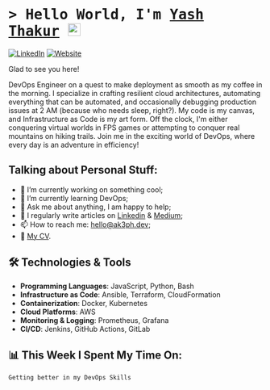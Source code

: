 # <samp>&gt; Hello World, I'm <a href="https://www.linkedin.com/in/ak3ph" target="_blank">Yash Thakur</a> <img src="https://media.giphy.com/media/hvRJCLFzcasrR4ia7z/giphy.gif" width="25"> </samp>

[![LinkedIn](https://img.shields.io/badge/-LinkedIn-blue?style=flat&logo=Linkedin&logoColor=white&link=https://www.linkedin.com/in/ak3ph)](https://www.linkedin.com/in/ak3ph)
[![Website](https://img.shields.io/badge/-Website-black?style=flat&logo=Google-Chrome&logoColor=white&link=https://ak3ph.dev)](https://ak3ph.dev)

Glad to see you here!

DevOps Engineer on a quest to make deployment as smooth as my coffee in the morning. I specialize in crafting resilient cloud architectures, automating everything that can be automated, and occasionally debugging production issues at 2 AM (because who needs sleep, right?). My code is my canvas, and Infrastructure as Code is my art form. Off the clock, I'm either conquering virtual worlds in FPS games or attempting to conquer real mountains on hiking trails. Join me in the exciting world of DevOps, where every day is an adventure in efficiency!

## Talking about Personal Stuff:

- 🔭 I’m currently working on something cool;
- 🌱 I’m currently learning DevOps;
- 💬 Ask me about anything, I am happy to help;
- 📝 I regularly write articles on [Linkedin](https://www.linkedin.com/in/ak3ph/) & [Medium](https://medium.com/@ak3ph);
- 📫 How to reach me: [hello@ak3ph.dev](mailto:hello@ak3ph.dev);
- 📄 [My CV](https://ak3ph.dev).

## 🛠️ Technologies & Tools

- **Programming Languages**: JavaScript, Python, Bash
- **Infrastructure as Code**: Ansible, Terraform, CloudFormation
- **Containerization**: Docker, Kubernetes
- **Cloud Platforms**: AWS
- **Monitoring & Logging**: Prometheus, Grafana
- **CI/CD**: Jenkins, GitHub Actions, GitLab

## 📊 This Week I Spent My Time On:

```markdown
Getting better in my DevOps Skills
